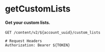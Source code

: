getCustomLists
===========

#### Get your custom lists.

```http
GET /content/v2/${account_uuid}/custom_lists

# Request Headers
Authorization: Bearer ${TOKEN}
```